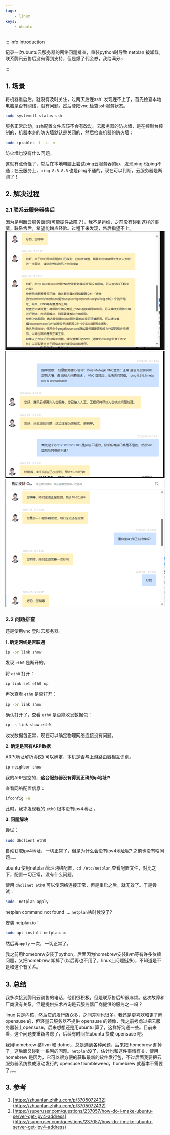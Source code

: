 ```yaml
---
tags:
    - linux
keys:
    - ubuntu
---
```


::: info Introduction

记录一次ubuntu云服务器的网络问题排查，重装python时导致 netplan 被卸载。联系腾讯云售后没有得到支持，但是爆了代金券，我给满分~

:::

## 1. 场景

将机器重启后，就没有及时关注，过两天后连ssh` 发现连不上了，首先检查本地电脑是否有网络，没有问题。然后登陆vnc,检查ssh服务状态。

```bash
sudo systemctl status ssh
```

服务正常启动，ssh配置文件应该不会有改动。云服务器的防火墙，是在控制台控制的，机器本身的防火墙默认是关闭的，然后检查机器的防火墙：

```bash
sudo iptables -L -n -v 
```

防火墙也没有什么问题。

这就有点奇怪了，然后在本地电脑上尝试ping云服务器的ip，发现ping 也ping不通；在云服务上，`ping 8.8.8.8` 也是ping不通的，现在可以判断，云服务器是断网了！

## 2. 解决过程

### 2.1 联系云服务器售后

因为是判断云服务断网(可能硬件故障？)，我不是运维，之前没有碰到这样的事情，联系售后，希望能蹭点经验。过程下来发现，售后指望不上。
![alt text](image.png)
![alt text](image-2.png)
![alt text](image-1.png)

### 2.2 问题排查

还是使用vnc 登陆云服务器。

**1. 确定网线是否联通**

```bash
ip -br link show
```

发现 `eth0` 是断开的。

将 `eth0` 打开：

```bash
ip link set eth0 up
```

再次查看 `eth0` 是否打开：

```bash
ip -br link show
```

确认打开了，查看 `eth0` 是否能收发数据包：

```bash
ip -s link show eth0
```
收发数据包正常，现在可以确定物理网络连接没有问题。

**2. 确定是否有ARP数据**

ARP(地址解析协议)  可以确定，本机是否与上游路由器相互识别。

```bash
ip neighbor show
```

我的ARP是空的，**这台服务器没有得到正确的ip地址?!**

查看网络配置信息：

```bash
ifconfig -a
```

此时，我才发现我的 `eth0` 根本没有ipv4地址 。

**3. 问题解决**

尝试：

```bash
sudo dhclient eth0
```

自动获取ipv4地址，一切正常了，但是为什么会没有ipv4地址呢? 之前也没有啥问题。。。

ubuntu 使用netplan管理网络配置，`cd /etc/netplan`,查看配置文件，对比之下，配置一切正常，没有什么问题。

使用 `dhclinet eth0` 可以使网络连接正常，但是重启之后，就无效了。于是尝试：

```bash
sudo  netplan apply 
```

netplan command not found ....   `netplan`啥时候没了?

安装 netplan.io：

```bash
sudo apt install netplan.io 
```

然后再`apply` 一次，一切正常了。

我之前用homebrew安装了python，后面因为homebrew安装llvm等有许多依赖问题，又把homebrew  卸掉了(以后再也不用了，linux上问题挺多)，不知道是不是和这个有关系。 

## 3. 总结

我多次接到腾讯云销售的电话，他们很积极，但是联系售后却很麻烦。这次故障和厂商没有关系，但是提供技术咨询是云服务器厂商提供的服务之一吗？

linux 只是内核，然后它的发行版众多，之间差别也很多。我还是更喜欢和更了解opensuse 的，但轻量云服务器不提供 opensuse 的镜像，我之前考虑过把云服务器装上opensuse，后来想想还是用ubuntu 算了，这样好沟通一些。目前来看，这个问题要重新考虑了，后续有时间把ubuntu 换成 opensuse 吧。

我用homebrew 装llvm 和 dotnet，总是遇到各种问题，后来把 homebrew 卸掉了，这后面又碰到一系列的问题。`netplan`没了，估计也和这件事情有关，使用homebrew 是因为，它可以很方便的获取最新的软件发行包，不过后面我要把云服务器系统换成滚动发行的 opensuse trumbleweed，homebrew 就基本不需要了。。。

## 3. 参考

1. [https://zhuanlan.zhihu.com/p/3705072432](https://zhuanlan.zhihu.com/p/3705072432)
2. [https://superuser.com/questions/237057/how-do-i-make-ubuntu-server-get-ipv4-address](https://superuser.com/questions/237057/how-do-i-make-ubuntu-server-get-ipv4-address)
